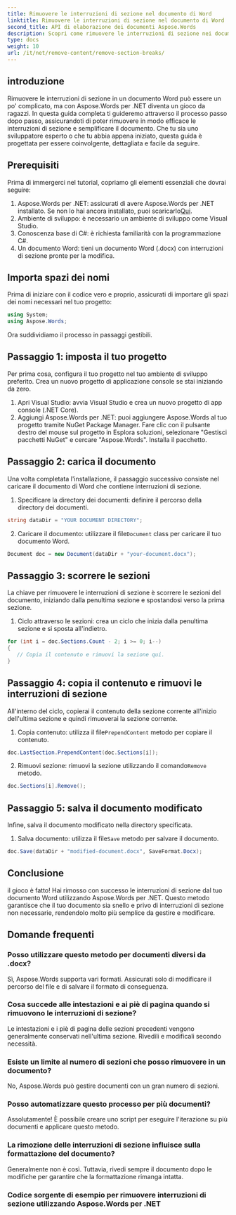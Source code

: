 ```yaml
---
title: Rimuovere le interruzioni di sezione nel documento di Word
linktitle: Rimuovere le interruzioni di sezione nel documento di Word
second_title: API di elaborazione dei documenti Aspose.Words
description: Scopri come rimuovere le interruzioni di sezione nei documenti di Word utilizzando Aspose.Words per .NET. Questa guida dettagliata e passo passo garantisce una gestione e una modifica fluida dei documenti.
type: docs
weight: 10
url: /it/net/remove-content/remove-section-breaks/
---
```

## introduzione

Rimuovere le interruzioni di sezione in un documento Word può essere un po' complicato, ma con Aspose.Words per .NET diventa un gioco da ragazzi. In questa guida completa ti guideremo attraverso il processo passo dopo passo, assicurandoti di poter rimuovere in modo efficace le interruzioni di sezione e semplificare il documento. Che tu sia uno sviluppatore esperto o che tu abbia appena iniziato, questa guida è progettata per essere coinvolgente, dettagliata e facile da seguire.

## Prerequisiti

Prima di immergerci nel tutorial, copriamo gli elementi essenziali che dovrai seguire:

1.  Aspose.Words per .NET: assicurati di avere Aspose.Words per .NET installato. Se non lo hai ancora installato, puoi scaricarlo[Qui](https://releases.aspose.com/words/net/).
2. Ambiente di sviluppo: è necessario un ambiente di sviluppo come Visual Studio.
3. Conoscenza base di C#: è richiesta familiarità con la programmazione C#.
4. Un documento Word: tieni un documento Word (.docx) con interruzioni di sezione pronte per la modifica.

## Importa spazi dei nomi

Prima di iniziare con il codice vero e proprio, assicurati di importare gli spazi dei nomi necessari nel tuo progetto:

```csharp
using System;
using Aspose.Words;
```

Ora suddividiamo il processo in passaggi gestibili.

## Passaggio 1: imposta il tuo progetto

Per prima cosa, configura il tuo progetto nel tuo ambiente di sviluppo preferito. Crea un nuovo progetto di applicazione console se stai iniziando da zero.

1. Apri Visual Studio: avvia Visual Studio e crea un nuovo progetto di app console (.NET Core).
2. Aggiungi Aspose.Words per .NET: puoi aggiungere Aspose.Words al tuo progetto tramite NuGet Package Manager. Fare clic con il pulsante destro del mouse sul progetto in Esplora soluzioni, selezionare "Gestisci pacchetti NuGet" e cercare "Aspose.Words". Installa il pacchetto.

## Passaggio 2: carica il documento

Una volta completata l'installazione, il passaggio successivo consiste nel caricare il documento di Word che contiene interruzioni di sezione.

1. Specificare la directory dei documenti: definire il percorso della directory dei documenti.
```csharp
string dataDir = "YOUR DOCUMENT DIRECTORY";
```
2.  Caricare il documento: utilizzare il file`Document` class per caricare il tuo documento Word.
```csharp
Document doc = new Document(dataDir + "your-document.docx");
```

## Passaggio 3: scorrere le sezioni

La chiave per rimuovere le interruzioni di sezione è scorrere le sezioni del documento, iniziando dalla penultima sezione e spostandosi verso la prima sezione.

1. Ciclo attraverso le sezioni: crea un ciclo che inizia dalla penultima sezione e si sposta all'indietro.
```csharp
for (int i = doc.Sections.Count - 2; i >= 0; i--)
{
   // Copia il contenuto e rimuovi la sezione qui.
}
```

## Passaggio 4: copia il contenuto e rimuovi le interruzioni di sezione

All'interno del ciclo, copierai il contenuto della sezione corrente all'inizio dell'ultima sezione e quindi rimuoverai la sezione corrente.

1.  Copia contenuto: utilizza il file`PrependContent` metodo per copiare il contenuto.
```csharp
doc.LastSection.PrependContent(doc.Sections[i]);
```
2.  Rimuovi sezione: rimuovi la sezione utilizzando il comando`Remove` metodo.
```csharp
doc.Sections[i].Remove();
```

## Passaggio 5: salva il documento modificato

Infine, salva il documento modificato nella directory specificata.

1.  Salva documento: utilizza il file`Save` metodo per salvare il documento.
```csharp
doc.Save(dataDir + "modified-document.docx", SaveFormat.Docx);
```

## Conclusione

il gioco è fatto! Hai rimosso con successo le interruzioni di sezione dal tuo documento Word utilizzando Aspose.Words per .NET. Questo metodo garantisce che il tuo documento sia snello e privo di interruzioni di sezione non necessarie, rendendolo molto più semplice da gestire e modificare.

## Domande frequenti

### Posso utilizzare questo metodo per documenti diversi da .docx?
Sì, Aspose.Words supporta vari formati. Assicurati solo di modificare il percorso del file e di salvare il formato di conseguenza.

### Cosa succede alle intestazioni e ai piè di pagina quando si rimuovono le interruzioni di sezione?
Le intestazioni e i piè di pagina delle sezioni precedenti vengono generalmente conservati nell'ultima sezione. Rivedili e modificali secondo necessità.

### Esiste un limite al numero di sezioni che posso rimuovere in un documento?
No, Aspose.Words può gestire documenti con un gran numero di sezioni.

### Posso automatizzare questo processo per più documenti?
Assolutamente! È possibile creare uno script per eseguire l'iterazione su più documenti e applicare questo metodo.

### La rimozione delle interruzioni di sezione influisce sulla formattazione del documento?
Generalmente non è così. Tuttavia, rivedi sempre il documento dopo le modifiche per garantire che la formattazione rimanga intatta.

### Codice sorgente di esempio per rimuovere interruzioni di sezione utilizzando Aspose.Words per .NET
 